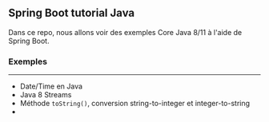 ## Spring Boot tutorial Java
Dans ce repo, nous allons voir des exemples Core Java 8/11 à l'aide de Spring Boot.

### Exemples
---
* Date/Time en Java
* Java 8 Streams
* Méthode `toString()`, conversion string-to-integer et integer-to-string
* 
